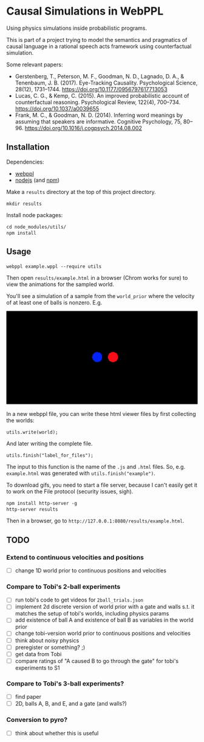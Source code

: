 # Causal Simulations in WebPPL

Using physics simulations inside probabilistic programs.

This is part of a project trying to model the semantics and pragmatics of causal language in a rational speech acts framework using counterfactual simulation.

Some relevant papers:

* Gerstenberg, T., Peterson, M. F., Goodman, N. D., Lagnado, D. A., & Tenenbaum, J. B. (2017). Eye-Tracking Causality. Psychological Science, 28(12), 1731–1744. https://doi.org/10.1177/0956797617713053
* Lucas, C. G., & Kemp, C. (2015). An improved probabilistic account of counterfactual reasoning. Psychological Review, 122(4), 700–734. https://doi.org/10.1037/a0039655
* Frank, M. C., & Goodman, N. D. (2014). Inferring word meanings by assuming that speakers are informative. Cognitive Psychology, 75, 80–96. https://doi.org/10.1016/j.cogpsych.2014.08.002

## Installation

Dependencies:

* [webppl](http://webppl.org/)
* [nodejs](https://nodejs.org/en/) (and [npm](https://www.npmjs.com/))

Make a `results` directory at the top of this project directory.

```
mkdir results
```

Install node packages:

```
cd node_modules/utils/
npm install
```

## Usage

```
webppl example.wppl --require utils
```

Then open `results/example.html` in a browser (Chrom works for sure) to view the animations for the sampled world.

You'll see a simulation of a sample from the `world_prior` where the velocity of at least one of balls is nonzero. E.g.

![gif](img/collision.gif)

In a new webppl file, you can write these html viewer files by first collecting the worlds:

```
utils.write(world);
```

And later writing the complete file.

```
utils.finish("label_for_files");
```

The input to this function is the name of the `.js` and `.html` files. So, e.g. `example.html` was generated with `utils.finish("example")`.

To download gifs, you need to start a file server, because I can't easily get it to work on the File protocol (security issues, sigh).

```
npm install http-server -g
http-server results
```

Then in a browser, go to `http://127.0.0.1:8080/results/example.html`.

## TODO

### Extend to continuous velocities and positions

* [ ] change 1D world prior to continuous positions and velocities

### Compare to Tobi's 2-ball experiments

* [ ] run tobi's code to get videos for `2ball_trials.json`
* [ ] implement 2d discrete version of world prior with a gate and walls s.t. it matches the setup of tobi's worlds, including physics params
* [ ] add existence of ball A and existence of ball B as variables in the world prior
* [ ] change tobi-version world prior to continuous positions and velocities
* [ ] think about noisy physics
* [ ] preregister or something? ;)
* [ ] get data from Tobi
* [ ] compare ratings of "A caused B to go through the gate" for tobi's experiments to S1

### Compare to Tobi's 3-ball experiments?

* [ ] find paper
* [ ] 2D, balls A, B, and E, and a gate (and walls?)

### Conversion to pyro?

* [ ] think about whether this is useful
